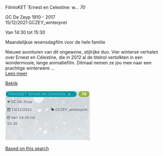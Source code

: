 FilmloKET 'Ernest en Celestine: w... *70*

GC De Zeyp 1910 - 2017  
15/12/2021 GCZEY\_winterpret  

Van 14:30 tot 15:30

  

Maandelijkse woensdagfilm voor de hele familie  
  
Nieuwe avonturen van dit ongewone, stijlrijke duo. Vier winterse verhalen over Ernest en Célestine, die in 2012 al de titelrol vertolkten in een wondermooie, lange animatiefilm. Ditmaal nemen ze jou mee naar een prachtige winterwere ...  
[Lees meer](https://tickets.vgc.be/activity/subscribe/GCZEY_winterpret)

[Bekijk](https://tickets.vgc.be/ticketingActivity/subscribe/GCZEY_winterpret)

![](64072.png)

[Based on this search](https://tickets.vgc.be/activity/index?&vrijeplaatsen=1&Age%5B%5D=3%2C4&entity=276)